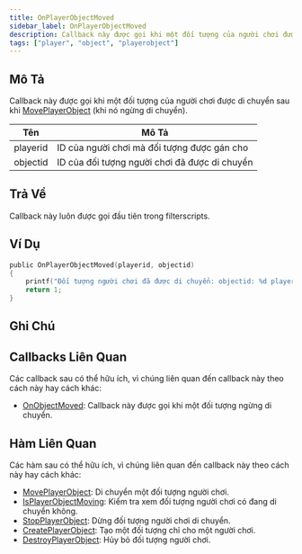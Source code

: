 ```yaml
---
title: OnPlayerObjectMoved
sidebar_label: OnPlayerObjectMoved
description: Callback này được gọi khi một đối tượng của người chơi được di chuyển sau khi MovePlayerObject (khi nó ngừng di chuyển).
tags: ["player", "object", "playerobject"]
---
```


## Mô Tả

Callback này được gọi khi một đối tượng của người chơi được di chuyển sau khi [MovePlayerObject](../functions/MovePlayerObject) (khi nó ngừng di chuyển).

| Tên      | Mô Tả                                     |
| -------- | ----------------------------------------- |
| playerid | ID của người chơi mà đối tượng được gán cho |
| objectid | ID của đối tượng người chơi đã được di chuyển |

## Trả Về

Callback này luôn được gọi đầu tiên trong filterscripts.

## Ví Dụ

```c
public OnPlayerObjectMoved(playerid, objectid)
{
    printf("Đối tượng người chơi đã được di chuyển: objectid: %d playerid: %d", objectid, playerid);
    return 1;
}
```

## Ghi Chú

<TipNPCCallbacks />

## Callbacks Liên Quan

Các callback sau có thể hữu ích, vì chúng liên quan đến callback này theo cách này hay cách khác:

- [OnObjectMoved](OnObjectMoved): Callback này được gọi khi một đối tượng ngừng di chuyển.

## Hàm Liên Quan

Các hàm sau có thể hữu ích, vì chúng liên quan đến callback này theo cách này hay cách khác:

- [MovePlayerObject](../functions/MovePlayerObject): Di chuyển một đối tượng người chơi.
- [IsPlayerObjectMoving](../functions/IsPlayerObjectMoving): Kiểm tra xem đối tượng người chơi có đang di chuyển không.
- [StopPlayerObject](../functions/StopPlayerObject): Dừng đối tượng người chơi di chuyển.
- [CreatePlayerObject](../functions/CreatePlayerObject): Tạo một đối tượng chỉ cho một người chơi.
- [DestroyPlayerObject](../functions/DestroyPlayerObject): Hủy bỏ đối tượng người chơi.